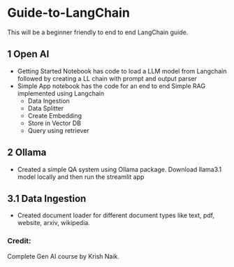 # Guide-to-LangChain
This will be a beginner friendly to end to end LangChain guide. 

## 1 Open AI
- Getting Started Notebook has code to load a LLM model from Langchain followed by creating a LL chain with prompt and output parser
- Simple App notebook has the code for an end to end Simple RAG implemented using Langchain
    - Data Ingestion
    - Data Splitter
    - Create Embedding
    - Store in Vector DB
    - Query using retriever

## 2 Ollama
- Created a simple QA system using Ollama package. Download llama3.1 model locally and then run the streamlit app

## 3.1 Data Ingestion
- Created document loader for different document types like text, pdf, website, arxiv, wikipedia. 




### Credit:
Complete Gen AI course by Krish Naik. 
